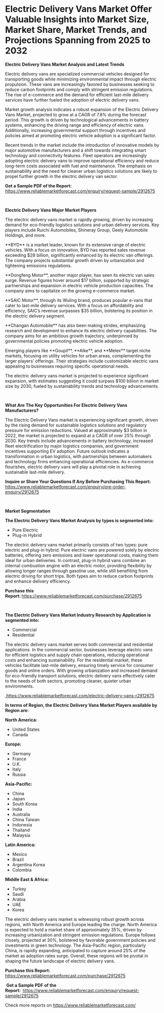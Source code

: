 <p><h1>Electric Delivery Vans Market Offer Valuable Insights into Market Size, Market Share, Market Trends, and Projections Spanning from 2025 to 2032</h1></p><p><strong>Electric Delivery Vans Market Analysis and Latest Trends</strong></p>
<p><p>Electric delivery vans are specialized commercial vehicles designed for transporting goods while minimizing environmental impact through electric propulsion. These vans are increasingly favored by businesses seeking to reduce carbon footprints and comply with stringent emission regulations. The rise of e-commerce and the demand for efficient last-mile delivery services have further fueled the adoption of electric delivery vans.</p><p>Market growth analysis indicates a robust expansion of the Electric Delivery Vans Market, projected to grow at a CAGR of 7.8% during the forecast period. This growth is driven by technological advancements in battery systems, enhancing the driving range and efficiency of electric vans. Additionally, increasing governmental support through incentives and policies aimed at promoting electric vehicle adoption is a significant factor. </p><p>Recent trends in the market include the introduction of innovative models by major automotive manufacturers and a shift towards integrating smart technology and connectivity features. Fleet operators are increasingly adopting electric delivery vans to improve operational efficiency and reduce long-term costs associated with fuel and maintenance. The emphasis on sustainability and the need for cleaner urban logistics solutions are likely to propel further growth in the electric delivery van sector.</p></p>
<p><strong>Get a Sample PDF of the Report:&nbsp;</strong> <a href="https://www.reliablemarketforecast.com/enquiry/request-sample/2912675?utm_campaign=2516&utm_medium=2&utm_source=Github&utm_content=ia&utm_term=12032025&utm_id=electric-delivery-vans">https://www.reliablemarketforecast.com/enquiry/request-sample/2912675</a></p>
<p>&nbsp;</p>
<p><strong>Electric Delivery Vans Major Market Players</strong></p>
<p><p>The electric delivery vans market is rapidly growing, driven by increasing demand for eco-friendly logistics solutions and urban delivery services. Key players include Ruichi Automobiles, Shineray Group, Geely Automobile Holdings, and more.</p><p>**BYD** is a market leader, known for its extensive range of electric vehicles. With a focus on innovation, BYD has reported sales revenue exceeding $28 billion, significantly enhanced by its electric van offerings. The company projects substantial growth driven by urbanization and tightening emissions regulations.</p><p>**Dongfeng Motor**, another major player, has seen its electric van sales surge. Revenue figures hover around $17 billion, supported by strategic partnerships and expansion in electric vehicle production capacities. The company aims to capitalize on the growing e-commerce market.</p><p>**SAIC Motor**, through its Wuling brand, produces popular e-vans that cater to last-mile delivery services. With a focus on affordability and efficiency, SAIC’s revenue surpasses $35 billion, bolstering its position in the electric delivery segment.</p><p>**Changan Automobile** has also been making strides, emphasizing research and development to enhance its electric delivery capabilities. The company aims for an ambitious growth trajectory, underpinned by governmental policies promoting electric vehicle adoption.</p><p>Emerging players like **Goupil**, **Alke**, and **Melex** target niche markets, focusing on utility vehicles for urban areas, complementing the larger players' offerings. Their strategies include customizable electric vans appealing to businesses requiring specific operational needs.</p><p>The electric delivery vans market is projected to experience significant expansion, with estimates suggesting it could surpass $100 billion in market size by 2030, fueled by sustainability trends and technology advancements.</p></p>
<p>&nbsp;</p>
<p><strong>What Are The Key Opportunities For Electric Delivery Vans Manufacturers?</strong></p>
<p><p>The Electric Delivery Vans market is experiencing significant growth, driven by the rising demand for sustainable logistics solutions and regulatory pressure for emission reductions. Valued at approximately $3 billion in 2022, the market is projected to expand at a CAGR of over 25% through 2030. Key trends include advancements in battery technology, increased fleet electrification by major logistics companies, and government incentives supporting EV adoption. Future outlook indicates a transformation in urban logistics, with partnerships between automakers and technology firms enhancing operational efficiencies. As e-commerce flourishes, electric delivery vans will play a pivotal role in achieving sustainable last-mile delivery.</p></p>
<p><strong>Inquire or Share Your Questions If Any Before Purchasing This Report:</strong> <a href="https://www.reliablemarketforecast.com/enquiry/pre-order-enquiry/2912675?utm_campaign=2516&utm_medium=2&utm_source=Github&utm_content=ia&utm_term=12032025&utm_id=electric-delivery-vans">https://www.reliablemarketforecast.com/enquiry/pre-order-enquiry/2912675</a></p>
<p>&nbsp;</p>
<p><strong>Market Segmentation</strong></p>
<p><strong>The Electric Delivery Vans Market Analysis by types is segmented into:</strong></p>
<p><ul><li>Pure Electric</li><li>Plug-in Hybrid</li></ul></p>
<p><p>The electric delivery vans market primarily consists of two types: pure electric and plug-in hybrid. Pure electric vans are powered solely by electric batteries, offering zero emissions and lower operational costs, making them ideal for urban deliveries. In contrast, plug-in hybrid vans combine an internal combustion engine with an electric motor, providing flexibility by allowing longer ranges through gasoline use, while still benefiting from electric driving for short trips. Both types aim to reduce carbon footprints and enhance delivery efficiency.</p></p>
<p><strong>Purchase this Report:&nbsp;</strong><a href="https://www.reliablemarketforecast.com/purchase/2912675?utm_campaign=2516&utm_medium=2&utm_source=Github&utm_content=ia&utm_term=12032025&utm_id=electric-delivery-vans">https://www.reliablemarketforecast.com/purchase/2912675</a></p>
<p>&nbsp;</p>
<p><strong>The Electric Delivery Vans Market Industry Research by Application is segmented into:</strong></p>
<p><ul><li>Commercial</li><li>Residential</li></ul></p>
<p><p>The electric delivery vans market serves both commercial and residential applications. In the commercial sector, businesses leverage electric vans for efficient logistics and supply chain operations, reducing operational costs and enhancing sustainability. For the residential market, these vehicles facilitate last-mile delivery, ensuring timely service for consumer goods and online orders. With growing urbanization and increased demand for eco-friendly transport solutions, electric delivery vans effectively cater to the needs of both sectors, promoting cleaner, quieter urban environments.</p></p>
<p><a href="https://www.reliablemarketforecast.com/electric-delivery-vans-r2912675?utm_campaign=2516&utm_medium=2&utm_source=Github&utm_content=ia&utm_term=12032025&utm_id=electric-delivery-vans">&nbsp;https://www.reliablemarketforecast.com/electric-delivery-vans-r2912675</a></p>
<p><strong>In terms of Region, the Electric Delivery Vans Market Players available by Region are:</strong></p>
<p>
    <p> <strong> North America: </strong>
        <ul>
            <li>United States</li>
            <li>Canada</li>
        </ul>
        </p> 
    <p> <strong> Europe: </strong>
        <ul>
            <li>Germany</li>
            <li>France</li>
            <li>U.K.</li>
            <li>Italy</li>
            <li>Russia</li>
        </ul>
        </p> 
    <p> <strong> Asia-Pacific: </strong>
        <ul>
            <li>China</li>
            <li>Japan</li>
            <li>South Korea</li>
            <li>India</li>
            <li>Australia</li>
            <li>China Taiwan</li>
            <li>Indonesia</li>
            <li>Thailand</li>
            <li>Malaysia</li>
        </ul>
        </p> 
    <p> <strong> Latin America: </strong>
        <ul>
            <li>Mexico</li>
            <li>Brazil</li>
            <li>Argentina Korea</li>
            <li>Colombia</li>
        </ul>
        </p> 
    <p> <strong> Middle East & Africa: </strong>
        <ul>
            <li>Turkey</li>
            <li>Saudi</li>
            <li>Arabia</li>
            <li>UAE</li>
            <li>Korea</li>
        </ul>
    </p>
    </p>
<p><p>The electric delivery vans market is witnessing robust growth across regions, with North America and Europe leading the charge. North America is expected to hold a market share of approximately 35%, driven by increasing urbanization and stringent emission regulations. Europe follows closely, projected at 30%, bolstered by favorable government policies and investments in green technology. The Asia-Pacific region, particularly China, is rapidly expanding, anticipated to capture around 25% of the market as adoption rates surge. Overall, these regions will be pivotal in shaping the future landscape of electric delivery vans.</p></p>
<p><strong>Purchase this Report: </strong><a href="https://www.reliablemarketforecast.com/purchase/2912675?utm_campaign=2516&utm_medium=2&utm_source=Github&utm_content=ia&utm_term=12032025&utm_id=electric-delivery-vans">https://www.reliablemarketforecast.com/purchase/2912675</a></p>
<p>&nbsp;<strong>Get a Sample PDF of the Report:&nbsp;&nbsp;</strong><a href="https://www.reliablemarketforecast.com/enquiry/request-sample/2912675?utm_campaign=2516&utm_medium=2&utm_source=Github&utm_content=ia&utm_term=12032025&utm_id=electric-delivery-vans">https://www.reliablemarketforecast.com/enquiry/request-sample/2912675</a></p>
<p><strong></strong></p>
<p>Check more reports on <a href="https://www.reliablemarketforecast.com/?utm_campaign=2516&utm_medium=2&utm_source=Github&utm_content=ia&utm_term=12032025&utm_id=electric-delivery-vans">https://www.reliablemarketforecast.com/</a></p>